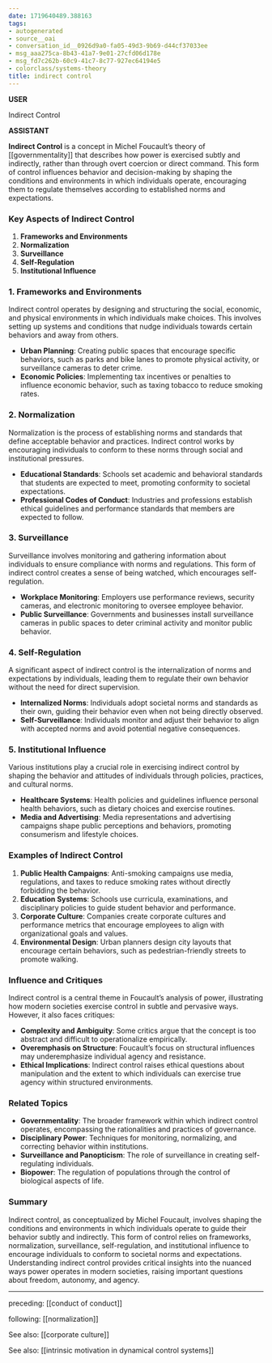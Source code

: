 ```yaml
---
date: 1719640489.388163
tags:
- autogenerated
- source__oai
- conversation_id__0926d9a0-fa05-49d3-9b69-d44cf37033ee
- msg_aaa275ca-8b43-41a7-9e01-27cfd06d178e
- msg_fd7c262b-60c9-41c7-8c77-927ec64194e5
- colorclass/systems-theory
title: indirect control
---
```


**USER**

Indirect Control


**ASSISTANT**

**Indirect Control** is a concept in Michel Foucault’s theory of [[governmentality]] that describes how power is exercised subtly and indirectly, rather than through overt coercion or direct command. This form of control influences behavior and decision-making by shaping the conditions and environments in which individuals operate, encouraging them to regulate themselves according to established norms and expectations.

### Key Aspects of Indirect Control

1. **Frameworks and Environments**
2. **Normalization**
3. **Surveillance**
4. **Self-Regulation**
5. **Institutional Influence**

### 1. Frameworks and Environments

Indirect control operates by designing and structuring the social, economic, and physical environments in which individuals make choices. This involves setting up systems and conditions that nudge individuals towards certain behaviors and away from others.

- **Urban Planning**: Creating public spaces that encourage specific behaviors, such as parks and bike lanes to promote physical activity, or surveillance cameras to deter crime.
- **Economic Policies**: Implementing tax incentives or penalties to influence economic behavior, such as taxing tobacco to reduce smoking rates.

### 2. Normalization

Normalization is the process of establishing norms and standards that define acceptable behavior and practices. Indirect control works by encouraging individuals to conform to these norms through social and institutional pressures.

- **Educational Standards**: Schools set academic and behavioral standards that students are expected to meet, promoting conformity to societal expectations.
- **Professional Codes of Conduct**: Industries and professions establish ethical guidelines and performance standards that members are expected to follow.

### 3. Surveillance

Surveillance involves monitoring and gathering information about individuals to ensure compliance with norms and regulations. This form of indirect control creates a sense of being watched, which encourages self-regulation.

- **Workplace Monitoring**: Employers use performance reviews, security cameras, and electronic monitoring to oversee employee behavior.
- **Public Surveillance**: Governments and businesses install surveillance cameras in public spaces to deter criminal activity and monitor public behavior.

### 4. Self-Regulation

A significant aspect of indirect control is the internalization of norms and expectations by individuals, leading them to regulate their own behavior without the need for direct supervision.

- **Internalized Norms**: Individuals adopt societal norms and standards as their own, guiding their behavior even when not being directly observed.
- **Self-Surveillance**: Individuals monitor and adjust their behavior to align with accepted norms and avoid potential negative consequences.

### 5. Institutional Influence

Various institutions play a crucial role in exercising indirect control by shaping the behavior and attitudes of individuals through policies, practices, and cultural norms.

- **Healthcare Systems**: Health policies and guidelines influence personal health behaviors, such as dietary choices and exercise routines.
- **Media and Advertising**: Media representations and advertising campaigns shape public perceptions and behaviors, promoting consumerism and lifestyle choices.

### Examples of Indirect Control

1. **Public Health Campaigns**: Anti-smoking campaigns use media, regulations, and taxes to reduce smoking rates without directly forbidding the behavior.
2. **Education Systems**: Schools use curricula, examinations, and disciplinary policies to guide student behavior and performance.
3. **Corporate Culture**: Companies create corporate cultures and performance metrics that encourage employees to align with organizational goals and values.
4. **Environmental Design**: Urban planners design city layouts that encourage certain behaviors, such as pedestrian-friendly streets to promote walking.

### Influence and Critiques

Indirect control is a central theme in Foucault’s analysis of power, illustrating how modern societies exercise control in subtle and pervasive ways. However, it also faces critiques:

- **Complexity and Ambiguity**: Some critics argue that the concept is too abstract and difficult to operationalize empirically.
- **Overemphasis on Structure**: Foucault’s focus on structural influences may underemphasize individual agency and resistance.
- **Ethical Implications**: Indirect control raises ethical questions about manipulation and the extent to which individuals can exercise true agency within structured environments.

### Related Topics

- **Governmentality**: The broader framework within which indirect control operates, encompassing the rationalities and practices of governance.
- **Disciplinary Power**: Techniques for monitoring, normalizing, and correcting behavior within institutions.
- **Surveillance and Panopticism**: The role of surveillance in creating self-regulating individuals.
- **Biopower**: The regulation of populations through the control of biological aspects of life.

### Summary

Indirect control, as conceptualized by Michel Foucault, involves shaping the conditions and environments in which individuals operate to guide their behavior subtly and indirectly. This form of control relies on frameworks, normalization, surveillance, self-regulation, and institutional influence to encourage individuals to conform to societal norms and expectations. Understanding indirect control provides critical insights into the nuanced ways power operates in modern societies, raising important questions about freedom, autonomy, and agency.


---

preceding: [[conduct of conduct]]  


following: [[normalization]]

See also: [[corporate culture]]


See also: [[intrinsic motivation in dynamical control systems]]